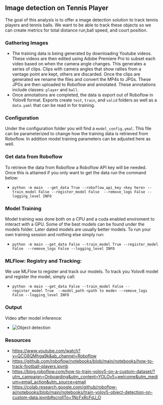 ## Image detection on Tennis Player
The goal of this analysis is to offer a image detection solution to track tennis players and tennis balls. We want to be able to track these objects so we can create metrics for total distance run,ball speed, and court position.

### Gathering Images
- The training data is being generated by downloading Youtube videos. These videos are then edited using Adobe Premiere Pro to subset each video based on when the camera angle changes. This generates a series of clips. Clips with camera angles that show rallies from a vantage point are kept, others are discarded. Once the clips are generated we rename the files and convert the MP4s to JPGs. These JPGs are then uploaded to Roboflow and annotated. These annotations include classes: `player` and `ball`.
- Once annotations are completed, the data is export out of Roboflow in Yolov8 format. Exports create `test`, `train`, and `valid` folders as well as a `data.yaml` that can be read in for training.
### Configuration
Under the configuration folder you will find a `model_config.ymal`. This file can be parameterized to change how the training data is retrieved from Roboflow. In addition model training parameters can be adjusted here as well.
### Get data from Roboflow
To retrieve the data from Roboflow a Roboflow API key will be needed. Once this is attained if you only want to get the data run the command below:
- ```python -m main  --get_data True --roboflow_api_key <key here> --train_model False --register_model False  --remove_logs False --logging_level INFO``` 
### Model Training
Model training was done both on a CPU and a cuda enabled enviroment to interact with a GPU. Some of the best models can be found under the models folder. Later dated models are usually better models. To run your own training session and nothing else simply run:
- ```python -m main --get_data False --train_model True --register_model False  --remove_logs False --logging_level INFO``` 
### MLFlow: Registry and Tracking:
We use MLFlow to register and track our models. To track you Yolov8 model and register the model, simply call:
- ```python -m main --get_data False --train_model False --register_model True  --model_path <path to mode> --remove_logs False --logging_level INFO``` 
### Output
Video after model inference:
- ![Object detection](/photos/tennis_object_detection.gif)

### Resources
- https://www.youtube.com/watch?v=QCG8QMhga9k&ab_channel=Roboflow 
- https://github.com/roboflow/notebooks/blob/main/notebooks/how-to-track-football-players.ipynb
- https://blog.roboflow.com/how-to-train-yolov5-on-a-custom-dataset/?utm_campaign=Onboarding&utm_content=YOLOv5+welcome&utm_medium=email_action&utm_source=email
- https://colab.research.google.com/github/roboflow-ai/notebooks/blob/main/notebooks/train-yolov5-object-detection-on-custom-data.ipynb#scrollTo=1NcFxRcFdJ_O
